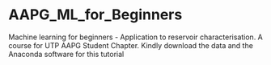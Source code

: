 # AAPG_ML_for_Beginners
Machine learning for beginners - Application to reservoir characterisation. A course for UTP AAPG Student Chapter. Kindly download the data and the Anaconda software for this tutorial
